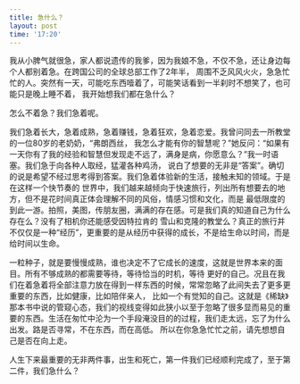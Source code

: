 ```yaml
---
title: 急什么？
layout: post
time: '17:20'
---
```


我从小脾气就很急，家人都说遗传的我爹，因为我娘不急，不仅不急，还让身边每个人都别着急。在跨国公司的全球总部工作了2年半，
周围不乏风风火火，急急忙忙的人。突然有一天，可能吃东西噎着了，可能笑话看到一半刹时不想笑了，也可能只是晚上睡不着，
我开始想我们都在急什么？

怎么不着急？我们急着呢。

我们急着长大，急着成熟，急着赚钱，急着狂欢，急着恋爱。我曾问同去一所教堂的一位80岁的老奶奶，“弗朗西丝，
我怎么才能有你的智慧呢？”她反问：“如果有一天你有了我的经验和智慧但发现走不远了，满身是病，你愿意么？”我一时语塞。我们急于向各种人取经，猛灌各种鸡汤，
说白了想要的无非是“答案”。确切的说是希望不经过思考得到答案。我们急着体验新的生活，接触未知的领域。于是在这样一个快节奏的
世界中，我们越来越倾向于快速旅行，列出所有想要去的地方，但不是花时间真正体会理解不同的风俗，情感习惯和文化，而是
最低限度的到此一游。拍照，美图，传朋友圈，满满的存在感。可是我们真的知道自己为什么存在么？没有了相机你还能感受因特拉肯的
雪山和克隆的教堂么？真正的旅行并不仅仅是一种“经历”，更重要的是从经历中获得的成长，不是给生命以时间，而是给时间以生命。

一粒种子，就是要慢慢成熟，谁也决定不了它成长的速度，这就是世界本来的面目。所有不够成熟的都需要等待，等待恰当的时机，等待
更好的自己。况且在我们在着急着将全部注意力放在得到一样东西的时候，常常忽略了此间失去了更多更重要的东西，比如健康，比如陪伴亲人，
比如一个有觉知的自己。这就是《稀缺》那本书中说的管窥心态，我们的视线变得如此狭小以至于忽略了很多显而易见的重要的东西。生活在匆忙中沦为一个手段淹没目的的过程，我们走太远，忘了为什么出发。路是否寻常，不在东西，而在高低。
所以在你急急忙忙之前，请先想想自己是否在向上走。

人生下来最重要的无非两件事，出生和死亡，第一件我们已经顺利完成了，至于第二件，我们急什么？
